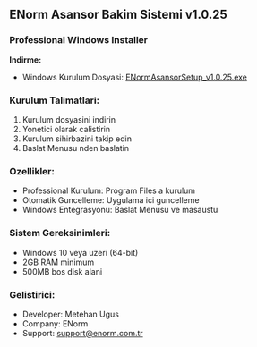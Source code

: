 ﻿## ENorm Asansor Bakim Sistemi v1.0.25

### Professional Windows Installer

**Indirme:**
- Windows Kurulum Dosyasi: [ENormAsansorSetup_v1.0.25.exe](https://github.com/metehan-ugus/ENorm-Release/releases/latest/download/ENormAsansorSetup_v1.0.25.exe)

### Kurulum Talimatlari:
1. Kurulum dosyasini indirin
2. Yonetici olarak calistirin
3. Kurulum sihirbazini takip edin
4. Baslat Menusu nden baslatin

### Ozellikler:
- Professional Kurulum: Program Files a kurulum
- Otomatik Guncelleme: Uygulama ici guncelleme
- Windows Entegrasyonu: Baslat Menusu ve masaustu

### Sistem Gereksinimleri:
- Windows 10 veya uzeri (64-bit)
- 2GB RAM minimum
- 500MB bos disk alani

### Gelistirici:
- Developer: Metehan Ugus
- Company: ENorm
- Support: support@enorm.com.tr

